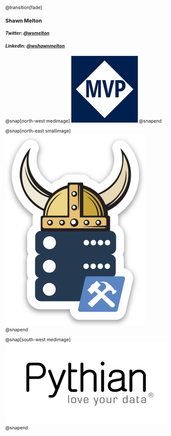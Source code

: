 @transition[fade]
### Shawn Melton
##### Twitter: [@wsmelton](https://twitter.com/wsmelton)
##### LinkedIn: [@wshawnmelton](https://linkedin.com/wshawnmelton)

@snap[north-west medimage]
![mvp-logo](images/mvp_blue_avatar.png)
@snapend

@snap[north-east smallimage]
![dbatools-thor](images/dbatools_thor.png)
@snapend

@snap[south-west medimage]
![pythian-logo](images/pythian_black.png)
@snapend